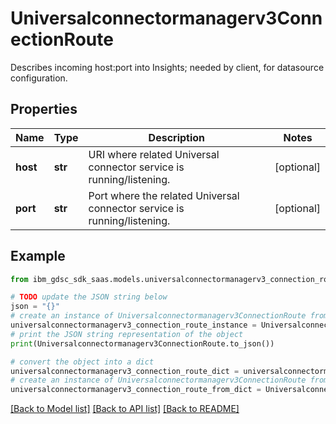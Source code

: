 # Universalconnectormanagerv3ConnectionRoute

Describes incoming host:port into Insights; needed by client, for datasource configuration.

## Properties

Name | Type | Description | Notes
------------ | ------------- | ------------- | -------------
**host** | **str** | URI where related Universal connector service is running/listening. | [optional] 
**port** | **str** | Port where the related Universal connector service is running/listening. | [optional] 

## Example

```python
from ibm_gdsc_sdk_saas.models.universalconnectormanagerv3_connection_route import Universalconnectormanagerv3ConnectionRoute

# TODO update the JSON string below
json = "{}"
# create an instance of Universalconnectormanagerv3ConnectionRoute from a JSON string
universalconnectormanagerv3_connection_route_instance = Universalconnectormanagerv3ConnectionRoute.from_json(json)
# print the JSON string representation of the object
print(Universalconnectormanagerv3ConnectionRoute.to_json())

# convert the object into a dict
universalconnectormanagerv3_connection_route_dict = universalconnectormanagerv3_connection_route_instance.to_dict()
# create an instance of Universalconnectormanagerv3ConnectionRoute from a dict
universalconnectormanagerv3_connection_route_from_dict = Universalconnectormanagerv3ConnectionRoute.from_dict(universalconnectormanagerv3_connection_route_dict)
```
[[Back to Model list]](../README.md#documentation-for-models) [[Back to API list]](../README.md#documentation-for-api-endpoints) [[Back to README]](../README.md)


